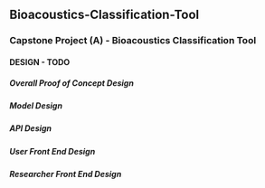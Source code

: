 ## Bioacoustics-Classification-Tool

### Capstone Project (A) - Bioacoustics Classification Tool

#### DESIGN - TODO

##### Overall Proof of Concept Design

##### Model Design

##### API Design

##### User Front End Design

##### Researcher Front End Design



